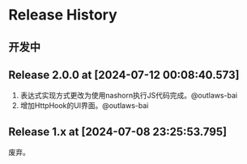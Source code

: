 # Release History

## 开发中

## Release 2.0.0 at [2024-07-12 00:08:40.573]

1. 表达式实现方式更改为使用nashorn执行JS代码完成。@outlaws-bai
2. 增加HttpHook的UI界面。@outlaws-bai

## Release 1.x at [2024-07-08 23:25:53.795]

废弃。
